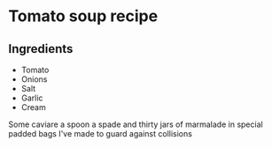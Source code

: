 # Tomato soup recipe

## Ingredients

* Tomato
* Onions
* Salt
* Garlic
* Cream


Some caviare a spoon a spade and thirty jars of marmalade in special padded bags I've made to guard against collisions 

